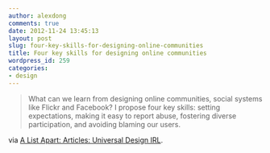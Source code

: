 ```yaml
---
author: alexdong
comments: true
date: 2012-11-24 13:45:13
layout: post
slug: four-key-skills-for-designing-online-communities
title: Four key skills for designing online communities
wordpress_id: 259
categories:
- design
---
```


> What can we learn from designing online communities, social systems like Flickr and Facebook? I propose four key skills: setting expectations, making it easy to report abuse, fostering diverse participation, and avoiding blaming our users.


via [A List Apart: Articles: Universal Design IRL](http://www.alistapart.com/articles/universal-design-irl/?utm_source=feedburner&utm_medium=feed&utm_campaign=Feed:alistapart/mainAListApart).
